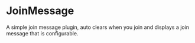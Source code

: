 # JoinMessage
A simple join message plugin, auto clears when you join and displays a join message that is configurable.
